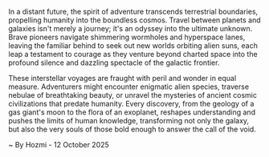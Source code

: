 
In a distant future, the spirit of adventure transcends terrestrial boundaries, propelling humanity into the boundless cosmos. Travel between planets and galaxies isn't merely a journey; it's an odyssey into the ultimate unknown. Brave pioneers navigate shimmering wormholes and hyperspace lanes, leaving the familiar behind to seek out new worlds orbiting alien suns, each leap a testament to courage as they venture beyond charted space into the profound silence and dazzling spectacle of the galactic frontier.

These interstellar voyages are fraught with peril and wonder in equal measure. Adventurers might encounter enigmatic alien species, traverse nebulae of breathtaking beauty, or unravel the mysteries of ancient cosmic civilizations that predate humanity. Every discovery, from the geology of a gas giant's moon to the flora of an exoplanet, reshapes understanding and pushes the limits of human knowledge, transforming not only the galaxy, but also the very souls of those bold enough to answer the call of the void.

~ By Hozmi - 12 October 2025
